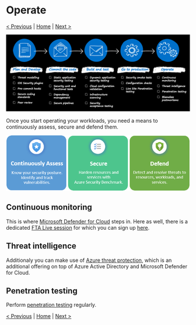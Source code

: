 # Operate

[< Previous](./4-goto-production.md) | [Home](./readme.md) | [Next >](./6-end-to-end.md)

![devsecops-controls](./media/devsecops-controls.png)

Once you start operating your workloads, you need a means to continuously assess, secure and defend them.

![Defender for Cloud synopsis](media/defender-for-cloud-synopsis.png)

## Continuous monitoring

This is where [Microsoft Defender for Cloud](https://docs.microsoft.com/azure/defender-for-cloud/defender-for-cloud-introduction) steps in. Here as well, there is a dedicated [FTA Live session](https://github.com/Azure/FTALive-Sessions/blob/main/content/security/azure-security/AzureSecurityCenter.MD) for which you can sign up [here](https://fasttrack.azure.com/live/category/Security).

## Threat intelligence

Additionaly you can make use of [Azure threat protection](https://docs.microsoft.com/azure/security/fundamentals/threat-detection), which is an additional offering on top of Azure Active Directory and Microsoft Defender for Cloud.

## Penetration testing

Perform [penetration testing](https://docs.microsoft.com/azure/security/fundamentals/pen-testing) regularly.

[< Previous](./4-goto-production.md) | [Home](./readme.md) | [Next >](./6-end-to-end.md)